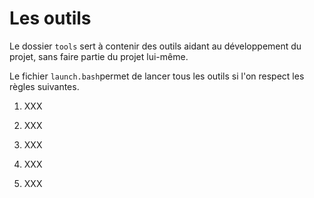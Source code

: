 Les outils
===========================

Le dossier `tools` sert à contenir des outils aidant au développement du projet, sans faire partie du projet lui-même.

Le fichier `launch.bash`permet de lancer tous les outils si l'on respect les règles suivantes.


  1. XXX

  1. XXX

  1. XXX

  1. XXX

  1. XXX

